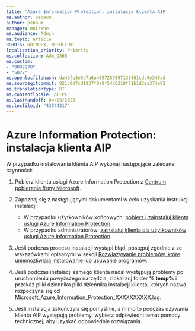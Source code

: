 ```yaml
---
title: 'Azure Information Protection: instalacja klienta AIP'
ms.author: pebaum
author: pebaum
manager: mnirkhe
ms.audience: Admin
ms.topic: article
ROBOTS: NOINDEX, NOFOLLOW
localization_priority: Priority
ms.collection: Adm_O365
ms.custom:
- "9002278"
- "5027"
ms.openlocfilehash: da49fb3e5d7a6a4697259897133461cdc9e340ad
ms.sourcegitcommit: 821c0d7cd1937f0a8f54d0210f71b1d3ea374e82
ms.translationtype: HT
ms.contentlocale: pl-PL
ms.lasthandoff: 04/29/2020
ms.locfileid: "43944317"
---
```

# <a name="azure-information-protection-aip-client-installation"></a>Azure Information Protection: instalacja klienta AIP

W przypadku instalowania klienta AIP wykonaj następujące zalecane czynności:

1. Pobierz klienta usługi Azure Information Protection z [Centrum pobierania firmy Microsoft](https://www.microsoft.com/download/details.aspx?id=53018).

2. Zapoznaj się z następującymi dokumentami w celu uzyskania instrukcji instalacji:

    - W przypadku użytkowników końcowych: [pobierz i zainstaluj klienta usługi Azure Information Protection](https://docs.microsoft.com/azure/information-protection/rms-client/install-client-app).
    - W przypadku administratorów: [zainstaluj klienta dla użytkowników usługi Azure Information Protection](https://docs.microsoft.com/azure/information-protection/rms-client/client-admin-guide-install).

3. Jeśli podczas procesu instalacji wystąpi błąd, postępuj zgodnie z ze wskazówkami opisanymi w sekcji [Rozwiązywanie problemów, które uniemożliwiają instalowanie lub usuwanie programów](https://support.microsoft.com/help/17588/windows-fix-problems-that-block-programs-being-installed-or-removed).

4. Jeśli podczas instalacji samego klienta nadal występują problemy po uruchomieniu powyższego narzędzia, zlokalizuj folder **% temp%** i przekaż pliki dziennika pliki dziennika instalacji klienta, których nazwa rozpoczyna się od Microsoft_Azure_Information_Protection_XXXXXXXXXX.log.

5. Jeśli instalacja zakończyła się pomyślnie, a mimo to podczas używania klienta AIP występują problemy, wybierz odpowiedni temat pomocy technicznej, aby uzyskać odpowiednie rozwiązania.
